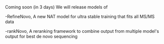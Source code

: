 Coming soon (in 3 days)
We will release models of 

-RefineNovo, A new NAT model for ultra stable training that fits all MS/MS data

-rankNovo, A reranking framework to combine output from multiple model's output for best de novo sequencing
